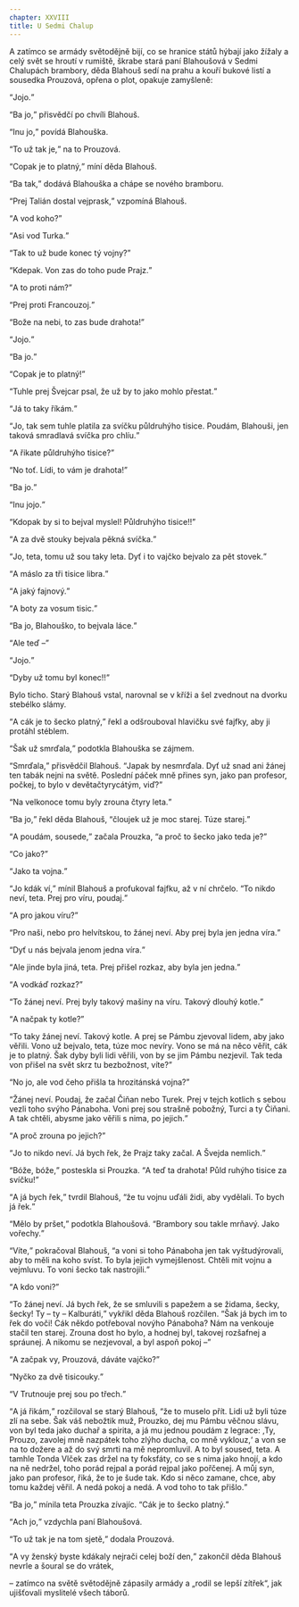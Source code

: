 ```yaml
---
chapter: XXVIII
title: U Sedmi Chalup
---
```


A zatímco se armády světodějně bijí, co se hranice států hýbají jako žížaly a celý svět se hroutí v rumiště, škrabe stará paní Blahoušová v Sedmi Chalupách brambory, děda Blahouš sedí na prahu a kouří bukové listí a sousedka Prouzová, opřena o plot, opakuje zamyšleně:

<q>Jojo.</q>

<q>Ba jo,</q> přisvědčí po chvíli Blahouš.

<q>Inu jo,</q> povídá Blahouška.

<q>To už tak je,</q> na to Prouzová.

<q>Copak je to platný,</q> míní děda Blahouš.

<q>Ba tak,</q> dodává Blahouška a chápe se nového bramboru.

<q>Prej Talián dostal vejprask,</q> vzpomíná Blahouš.

<q>A vod koho?</q>

<q>Asi vod Turka.</q>

<q>Tak to už bude konec tý vojny?</q>

<q>Kdepak.
Von zas do toho pude Prajz.</q>

<q>A to proti nám?</q>

<q>Prej proti Francouzoj.</q>

<q>Bože na nebi, to zas bude drahota!</q>

<q>Jojo.</q>

<q>Ba jo.</q>

<q>Copak je to platný!</q>

<q>Tuhle prej Švejcar psal, že už by to jako mohlo přestat.</q>

<q>Já to taky říkám.</q>

<q>Jo, tak sem tuhle platila za svíčku půldruhýho tisice.
Poudám, Blahouši, jen taková smradlavá svíčka pro chlíu.</q>

<q>A řikate půldruhýho tisice?</q>

<q>No toť.
Lídi, to vám je drahota!</q>

<q>Ba jo.</q>

<q>Inu jojo.</q>

<q>Kdopak by si to bejval myslel!
Půldruhýho tisice!!</q>

<q>A za dvě stouky bejvala pěkná svíčka.</q>

<q>Jo, teta, tomu už sou taky leta.
Dyť i to vajčko bejvalo za pět stovek.</q>

<q>A máslo za tři tisice libra.</q>

<q>A jaký fajnový.</q>

<q>A boty za vosum tisic.</q>

<q>Ba jo, Blahouško, to bejvala láce.</q>

<q>Ale teď –</q>

<q>Jojo.</q>

<q>Dyby už tomu byl konec!!</q>

Bylo ticho.
Starý Blahouš vstal, narovnal se v kříži a šel zvednout na dvorku stebélko slámy.

<q>A cák je to šecko platný,</q> řekl a odšrouboval hlavičku své fajfky, aby ji protáhl stéblem.

<q>Šak už smrďala,</q> podotkla Blahouška se zájmem.

<q>Smrďala,</q> přisvědčil Blahouš.
<q>Japak by nesmrďala.
Dyť už snad ani žánej ten tabák nejni na světě.
Poslední páček mně přines syn, jako pan profesor, počkej, to bylo v devětačtyrycátým, viď?</q>

<q>Na velkonoce tomu byly zrouna čtyry leta.</q>

<q>Ba jo,</q> řekl děda Blahouš, <q>čloujek už je moc starej.
Túze starej.</q>

<q>A poudám, sousede,</q> začala Prouzka, <q>a proč to šecko jako teda je?</q>

<q>Co jako?</q>

<q>Jako ta vojna.</q>

<q>Jo kdák ví,</q> mínil Blahouš a profukoval fajfku, až v ní chrčelo.
<q>To nikdo neví, teta.
Prej pro víru, poudaj.</q>

<q>A pro jakou víru?</q>

<q>Pro naši, nebo pro helvítskou, to žánej neví.
Aby prej byla jen jedna víra.</q>

<q>Dyť u nás bejvala jenom jedna víra.</q>

<q>Ale jinde byla jiná, teta.
Prej přišel rozkaz, aby byla jen jedna.</q>

<q>A vodkáď rozkaz?</q>

<q>To žánej neví.
Prej byly takový mašiny na víru.
Takový dlouhý kotle.</q>

<q>A načpak ty kotle?</q>

<q>To taky žánej neví.
Takový kotle.
A prej se Pámbu zjevoval lidem, aby jako věřili.
Vono už bejvalo, teta, túze moc nevíry.
Vono se má na něco věřit, cák je to platný.
Šak dyby byli lidi věřili, von by se jim Pámbu nezjevil.
Tak teda von přišel na svět skrz tu bezbožnost, víte?</q>

<q>No jo, ale vod čeho přišla ta hrozitánská vojna?</q>

<q>Žánej neví.
Poudaj, že začal Čiňan nebo Turek.
Prej v tejch kotlich s sebou vezli toho svýho Pánaboha.
Voni prej sou strašně pobožný, Turci a ty Čiňani.
A tak chtěli, abysme jako věřili s nima, po jejich.</q>

<q>A proč zrouna po jejich?</q>

<q>Jo to nikdo neví.
Já bych řek, že Prajz taky začal.
A Švejda nemlich.</q>

<q>Bóže, bóže,</q> posteskla si Prouzka.
<q>A teď ta drahota!
Půld ruhýho tisice za svíčku!</q>

<q>A já bych řek,</q> tvrdil Blahouš, <q>že tu vojnu uďáli židi, aby vydělali.
To bych já řek.</q>

<q>Mělo by pršet,</q> podotkla Blahoušová.
<q>Brambory sou takle mrňavý.
Jako vořechy.</q>

<q>Víte,</q> pokračoval Blahouš, <q>a voni si toho Pánaboha jen tak vyštudýrovali, aby to měli na koho svíst.
To byla jejich vymejšlenost.
Chtěli mit vojnu a vejmluvu.
To voni šecko tak nastrojili.</q>

<q>A kdo voni?</q>

<q>To žánej neví.
Já bych řek, že se smluvili s papežem a se židama, šecky, šecky!
Ty – ty – Kalburáti,</q> vykřikl děda Blahouš rozčilen.
<q>Šak já bych im to řek do voči!
Cák někdo potřeboval novýho Pánaboha?
Nám na venkouje stačil ten starej.
Zrouna dost ho bylo, a hodnej byl, takovej rozšafnej a spráunej.
A nikomu se nezjevoval, a byl aspoň pokoj –</q>

<q>A začpak vy, Prouzová, dáváte vajčko?</q>

<q>Nyčko za dvě tisicouky.</q>

<q>V Trutnouje prej sou po třech.</q>

<q>A já řikám,</q> rozčiloval se starý Blahouš, <q>že to muselo přít.
Lidi už byli túze zlí na sebe.
Šak váš nebožtik muž, Prouzko, dej mu Pámbu věčnou slávu, von byl teda jako duchař a spirita, a já mu jednou poudám z legrace: ,Ty, Prouzo, zavolej mně nazpátek toho zlýho ducha, co mně vyklouz,‘ a von se na to dožere a až do svý smrti na mě nepromluvil.
A to byl soused, teta.
A tamhle Tonda Vlček zas držel na ty foksfáty, co se s nima jako hnojí, a kdo na ně nedržel, toho porád rejpal a porád rejpal jako pořčenej.
A můj syn, jako pan profesor, řiká, že to je šude tak.
Kdo si něco zamane, chce, aby tomu každej věřil.
A nedá pokoj a nedá.
A vod toho to tak přišlo.</q>

<q>Ba jo,</q> mínila teta Prouzka zívajíc.
<q>Cák je to šecko platný.</q>

<q>Ach jo,</q> vzdychla paní Blahoušová.

<q>To už tak je na tom sjetě,</q> dodala Prouzová.

<q>A vy ženský byste kdákaly nejrači celej boží den,</q> zakončil děda Blahouš nevrle a šoural se do vrátek,

– zatímco na světě světodějně zápasily armády a „rodil se lepší zítřek“, jak ujišťovali myslitelé všech táborů.
